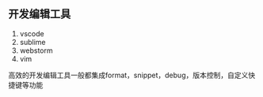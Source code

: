 
## 开发编辑工具
1. vscode
2. sublime
3. webstorm
4. vim

高效的开发编辑工具一般都集成format，snippet，debug，版本控制，自定义快捷键等功能